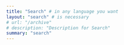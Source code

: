```yaml
---
title: "Search" # in any language you want
layout: "search" # is necessary
# url: "/archive"
# description: "Description for Search"
summary: "search"
---
```


